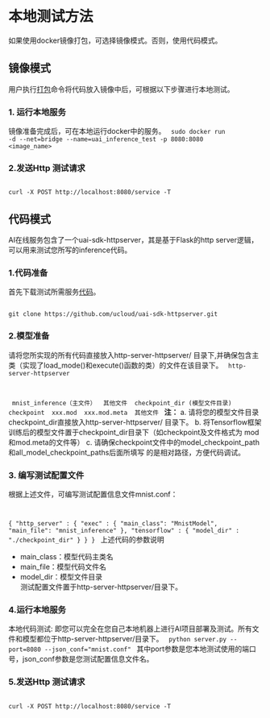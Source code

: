 

# 本地测试方法

如果使用docker镜像打包，可选择镜像模式。否则，使用代码模式。

## 镜像模式
用户执行[打包](uai-inference/use/oplist/packdata_docker)命令将代码放入镜像中后，可根据以下步骤进行本地测试。
### 1. 运行本地服务
镜像准备完成后，可在本地运行docker中的服务。
<code>
sudo docker run -d --net=bridge --name=uai_inference_test -p 8080:8080 <image_name>
</code>

### 2.发送Http 测试请求
<code>
curl -X POST http://localhost:8080/service -T <file_name>
</code>

## 代码模式
AI在线服务包含了一个uai-sdk-httpserver，其是基于Flask的http server逻辑，可以用来测试您所写的inference代码。

### 1.代码准备
首先下载测试所需服务[代码](https://github.com/ucloud/uai-sdk-httpserver)。

<code>
git clone https://github.com/ucloud/uai-sdk-httpserver.git
</code>

### 2.模型准备
请将您所实现的所有代码直接放入http-server-httpserver/ 目录下,并确保包含主类（实现了load\_mode()和execute()函数的类）的文件在该目录下。
<code>
http-server-httpserver

​        mnist_inference（主文件）
​        其他文件
​        checkpoint_dir (模型文件目录)
​                checkpoint
​                xxx.mod
​                xxx.mod.meta
​                其他文件
</code>
**注：**
a. 请将您的模型文件目录checkpoint_dir直接放入http-server-httpserver/ 目录下。
b. 将Tensorflow框架训练后的模型文件置于checkpoint_dir目录下（如checkpoint及文件格式为
   mod和mod.meta的文件等）
c. 请确保checkpoint文件中的model_checkpoint_path和all_model_checkpoint_paths后面所填写
   的是相对路径，方便代码调试。


### 3. 编写测试配置文件
   根据上述文件，可编写测试配置信息文件mnist.conf：
   <code>

{
    "http_server" : {
        "exec" : {
            "main_class": "MnistModel",
            "main_file": "mnist_inference"
        },
        "tensorflow" : {
            "model_dir" : "./checkpoint_dir"
        }
    }
}
</code>
上述代码的参数说明
  * main\_class：模型代码主类名
  * main\_file：模型代码文件名
  * model\_dir：模型文件目录  
测试配置文件置于http-server-httpserver/目录下。

### 4.运行本地服务

本地代码测试: 即您可以完全在您自己本地机器上进行AI项目部署及测试。所有文件和模型都位于http-server-httpserver/目录下。
<code>
python server.py --port=8080 --json_conf="mnist.conf"
</code>
其中port参数是您本地测试使用的端口号，json_conf参数是您测试配置信息文件名。

### 5.发送Http 测试请求

<code>
curl -X POST http://localhost:8080/service -T <file_name>
</code>


